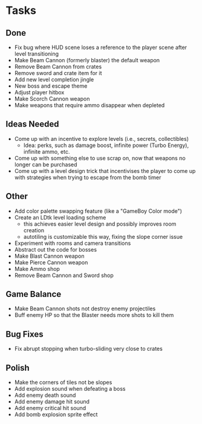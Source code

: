 # Tasks

## Done

- Fix bug where HUD scene loses a reference to the player scene after level transitioning
- Make Beam Cannon (formerly blaster) the default weapon
- Remove Beam Cannon from crates
- Remove sword and crate item for it
- Add new level completion jingle
- New boss and escape theme
- Adjust player hitbox
- Make Scorch Cannon weapon
- Make weapons that require ammo disappear when depleted


## Ideas Needed

- Come up with an incentive to explore levels (i.e., secrets, collectibles)
	- Idea: perks, such as damage boost, infinite power (Turbo Energy), infinite ammo, etc.
- Come up with something else to use scrap on, now that weapons no longer can be purchased
- Come up with a level design trick that incentivises the player to come up with strategies when trying to escape from the bomb timer

## Other

- Add color palette swapping feature (like a "GameBoy Color mode")
- Create an LDtk level loading scheme
	- this achieves easier level design and possibly improves room creation
	- autotiling is customizable this way, fixing the slope corner issue
- Experiment with rooms and camera transitions
- Abstract out the code for bosses
- Make Blast Cannon weapon
- Make Pierce Cannon weapon
- Make Ammo shop
- Remove Beam Cannon and Sword shop

## Game Balance

- Make Beam Cannon shots not destroy enemy projectiles
- Buff enemy HP so that the Blaster needs more shots to kill them

## Bug Fixes

- Fix abrupt stopping when turbo-sliding very close to crates

## Polish

- Make the corners of tiles not be slopes
- Add explosion sound when defeating a boss
- Add enemy death sound
- Add enemy damage hit sound
- Add enemy critical hit sound
- Add bomb explosion sprite effect
